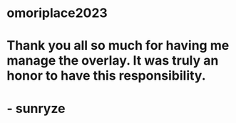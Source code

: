 # omoriplace2023

# Thank you all so much for having me manage the overlay. It was truly an honor to have this responsibility.

# - sunryze
